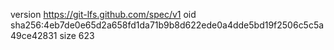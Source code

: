 version https://git-lfs.github.com/spec/v1
oid sha256:4eb7de0e65d2a658fd1da71b9b8d622ede0a4dde5bd19f2506c5c5a49ce42831
size 623
